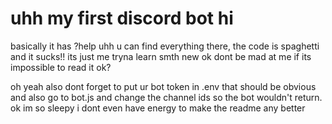 # uhh my first discord bot hi
basically it has ?help uhh u can find everything there, the code is spaghetti and it sucks!!
its just me tryna learn smth new ok dont be mad at me if its impossible to read it ok?


oh yeah also dont forget to put ur bot token in .env that should be obvious
and also go to bot.js and change the channel ids so the bot wouldn't return.
ok im so sleepy i dont even have energy to make the readme any better
